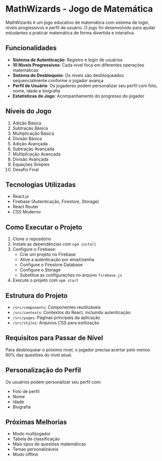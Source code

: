 # MathWizards - Jogo de Matemática

MathWizards é um jogo educativo de matemática com sistema de login, níveis progressivos e perfil de usuário. O jogo foi desenvolvido para ajudar estudantes a praticar matemática de forma divertida e interativa.

## Funcionalidades

- **Sistema de Autenticação**: Registro e login de usuários
- **10 Níveis Progressivos**: Cada nível foca em diferentes operações matemáticas
- **Sistema de Desbloqueio**: Os níveis são desbloqueados sequencialmente conforme o jogador avança
- **Perfil de Usuário**: Os jogadores podem personalizar seu perfil com foto, nome, idade e biografia
- **Estatísticas de Jogo**: Acompanhamento do progresso do jogador

## Níveis do Jogo

1. Adição Básica
2. Subtração Básica
3. Multiplicação Básica
4. Divisão Básica
5. Adição Avançada
6. Subtração Avançada
7. Multiplicação Avançada
8. Divisão Avançada
9. Equações Simples
10. Desafio Final

## Tecnologias Utilizadas

- React.js
- Firebase (Autenticação, Firestore, Storage)
- React Router
- CSS Moderno

## Como Executar o Projeto

1. Clone o repositório
2. Instale as dependências com `npm install`
3. Configure o Firebase:
   - Crie um projeto no Firebase
   - Ative a autenticação por email/senha
   - Configure o Firestore Database
   - Configure o Storage
   - Substitua as configurações no arquivo `firebase.js`
4. Execute o projeto com `npm start`

## Estrutura do Projeto

- `/src/components`: Componentes reutilizáveis
- `/src/contexts`: Contextos do React, incluindo autenticação
- `/src/pages`: Páginas principais da aplicação
- `/src/styles`: Arquivos CSS para estilização

## Requisitos para Passar de Nível

Para desbloquear o próximo nível, o jogador precisa acertar pelo menos 60% das questões do nível atual.

## Personalização do Perfil

Os usuários podem personalizar seu perfil com:
- Foto de perfil
- Nome
- Idade
- Biografia

## Próximas Melhorias

- Modo multijogador
- Tabela de classificação
- Mais tipos de questões matemáticas
- Temas personalizáveis
- Modo offline